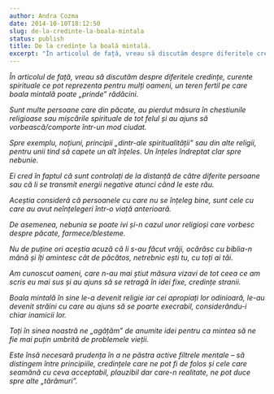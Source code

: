 ```yaml
---
author: Andra Cozma
date: 2014-10-10T18:12:50
slug: de-la-credinte-la-boala-mintala
status: publish
title: De la credințe la boală mintală.
excerpt: "În articolul de față, vreau să discutăm despre diferitele credințe, curente spirituale ce pot reprezenta pentru mulți oameni, un teren  "
---
```

_În articolul de față, vreau să discutăm despre diferitele credințe, curente spirituale ce pot reprezenta pentru mulți oameni, un teren fertil pe care boala mintală poate „prinde” rădăcini._

_Sunt multe persoane care din păcate, au pierdut măsura în chestiunile religioase sau mișcările spirituale de tot felul și au ajuns să vorbească/comporte într-un mod ciudat._

_Spre exemplu, noțiuni, principii „dintr-ale spiritualității” sau din alte religii, pentru unii tind să capete un alt înțeles. Un înțeles îndreptat clar spre nebunie._

_Ei cred în faptul că sunt controlați de la distanță de către diferite persoane sau că li se transmit energii negative atunci când le este rău._

_Aceștia consideră că persoanele cu care nu se înțeleg bine, sunt cele cu care au avut neînțelegeri într-o viață anterioară._

_De asemenea, nebunia se poate ivi și-n cazul unor religioși care vorbesc despre păcate, farmece/blesteme._

_Nu de puține ori aceștia acuză că li s-au făcut vrăji, ocărăsc cu biblia-n mână și îți amintesc cât de păcătos, netrebnic ești tu, cu toți ai tăi._

_Am cunoscut oameni, care n-au mai știut măsura vizavi de tot ceea ce am scris eu mai sus și au ajuns să se retragă în idei fixe, credințe stranii._

_Boala mintală în sine le-a devenit religie iar cei apropiați lor odinioară, le-au devenit străini cu care au ajuns să se poarte execrabil, considerându-i chiar inamicii lor._

_Toți în sinea noastră ne „agățăm” de anumite idei pentru ca mintea să ne fie mai puțin umbrită de problemele vieții._

_Este însă necesară prudența în a ne păstra active filtrele mentale – să distingem între principiile, credințele care ne pot fi de folos și cele care seamănă cu ceva acceptabil, plauzibil dar care-n realitate, ne pot duce spre alte „tărâmuri”._
    